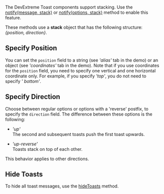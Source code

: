 The DevExtreme Toast components support stacking. Use the [notify(message, stack)](/Documentation/ApiReference/Common/Utils/ui/#notifymessage_stack) or [notify(options, stack)](/Documentation/ApiReference/Common/Utils/ui/#notifyoptions_stack) method to enable this feature.

These methods use a **stack** object that has the following structure: *{position, direction}*.

## Specify Position

You can set the `position` field to a string (see *'alias'* tab in the demo) or an object (see *'coordinates'* tab in the demo). Note that if you use coordinates for the `position` field, you need to specify one vertical and one horizontal coordinate only. For example, if you specify *'top'*, you do not need to specify *' bottom'*.

## Specify Direction

Choose between regular options or options with a 'reverse' postfix, to specify the `direction` field. The difference between these options is the following: 

- *'up'*    
The second and subsequent toasts push the first toast upwards. 

- *'up-reverse'*    
Toasts stack on top of each other. 

This behavior applies to other directions.

## Hide Toasts

To hide all toast messages, use the [hideToasts](/Documentation/ApiReference/Common/Utils/ui/Methods/#hideToasts) method.